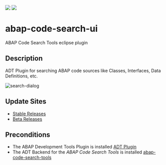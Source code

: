 ![](https://img.shields.io/badge/Java-SE11+-green) ![](https://img.shields.io/badge/eclipse-2020--09+-green)

# abap-code-search-ui

ABAP Code Search Tools eclipse plugin

## Description

ADT Plugin for searching ABAP code sources like Classes, Interfaces, Data Definitions, etc.

![search-dialog](https://user-images.githubusercontent.com/35834861/155808866-0feab2cd-6acf-49d1-9a4e-9ffc6028a81c.png)

## Update Sites

- [Stable Releases](https://eclipse.devepos.com/latest)
- [Beta Releases](https://eclipse.devepos.com/dev)

## Preconditions

- The ABAP Development Tools Plugin is installed [ADT Plugin](https://tools.hana.ondemand.com/)
- The ADT Backend for the _ABAP Code Search Tools_ is installed [abap-code-search-tools](https://github.com/stockbal/abap-code-search-tools)

